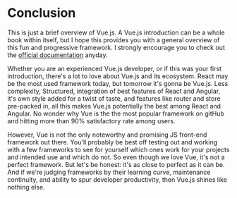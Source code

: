 # Conclusion

This is just a brief overview of Vue.js. A Vue.js introduction can be a whole book within itself, but I hope this provides you with a general overview of this fun and progressive framework. I strongly encourage you to check out the [official documentation](https://vuejs.org/v2/guide/) anyday.

Whether you are an experienced Vue.js developer, or if this was your first introduction, there's a lot to love about Vue.js and its ecosystem. React may be the most used framework today, but tomorrow it's gonna be Vue.js. Less complexity, Structured, integration of best features of React and Angular, it's own style added for a twist of taste, and features like router and store pre-packed in, all this makes Vue.js potentially the best among React and Angular. No wonder why Vue is the the most popular framework on gitHub and hitting more than 90% satisfactory rate among users. 

However, Vue is not the only noteworthy and promising JS front-end framework out there. You'll probably be best off testing out and working with a few frameworks to see for yourself which ones work for your projects and intended use and which do not. So even though we love Vue, it's not a perfect framework. But let's be honest: it's as close to perfect as it can be. And if we're judging frameworks by their learning curve, maintenance continuity, and ability to spur developer productivity, then Vue.js shines like nothing else.
